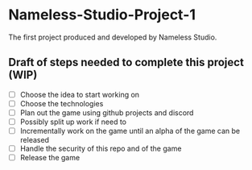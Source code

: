 # Nameless-Studio-Project-1
The first project produced and developed by Nameless Studio.

## Draft of steps needed to complete this project (WIP)
- [ ] Choose the idea to start working on
- [ ] Choose the technologies
- [ ] Plan out the game using github projects and discord
- [ ] Possibly split up work if need to
- [ ] Incrementally work on the game until an alpha of the game can be released
- [ ] Handle the security of this repo and of the game
- [ ] Release the game
